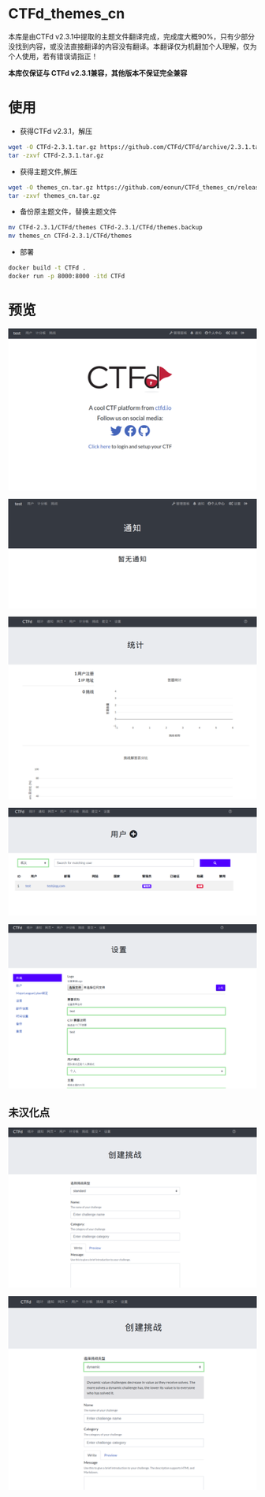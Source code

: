 # CTFd_themes_cn

本库是由CTFd v2.3.1中提取的主题文件翻译完成，完成度大概90%，只有少部分没找到内容，或没法直接翻译的内容没有翻译。本翻译仅为机翻加个人理解，仅为个人使用，若有错误请指正！

**本库仅保证与 CTFd v2.3.1兼容，其他版本不保证完全兼容**

# 使用

- 获得CTFd v2.3.1，解压

```bash
wget -O CTFd-2.3.1.tar.gz https://github.com/CTFd/CTFd/archive/2.3.1.tar.gz
tar -zxvf CTFd-2.3.1.tar.gz
```

- 获得主题文件,解压

```bash
wget -O themes_cn.tar.gz https://github.com/eonun/CTFd_themes_cn/releases/download/v2.3.1_cnv2/themes_cn_v2.tar.gz
tar -zxvf themes_cn.tar.gz
```

- 备份原主题文件，替换主题文件

```bash
mv CTFd-2.3.1/CTFd/themes CTFd-2.3.1/CTFd/themes.backup
mv themes_cn CTFd-2.3.1/CTFd/themes
```

- 部署

```bash
docker build -t CTFd .
docker run -p 8000:8000 -itd CTFd
```


# 预览


![00](./image/00.png)


![01](./image/01.png)


![02](./image/02.png)


![03](./image/03.png)


![04](./image/04.png)

## 未汉化点

![05](./image/05.png)


![06](./image/06.png)

















